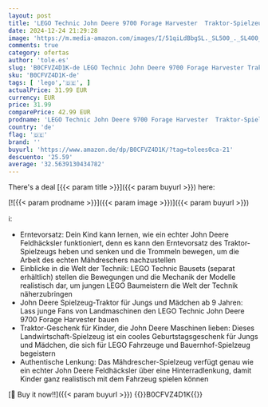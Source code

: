 ```yaml
---
layout: post
title: 'LEGO Technic John Deere 9700 Forage Harvester  Traktor-Spielzeug für Kinder  Bauernhof-Set  Fahrzeug-Modell mit realistischen Funktionen  Geschenk für Jungen und Mädchen ab 9 Jahren 42168'
date: 2024-12-24 21:29:28
image: 'https://m.media-amazon.com/images/I/51qiLdBbgSL._SL500_._SL400_.jpg'
comments: true
category: ofertas
author: 'tole.es'
slug: 'B0CFVZ4D1K-de LEGO Technic John Deere 9700 Forage Harvester Traktor-...'
sku: 'B0CFVZ4D1K-de'
tags: [ 'lego','🇩🇪', ]
actualPrice: 31.99 EUR
currency: EUR
price: 31.99
comparePrice: 42.99 EUR
prodname: 'LEGO Technic John Deere 9700 Forage Harvester  Traktor-Spielzeug für Kinder  Bauernhof-Set  Fahrzeug-Modell mit realistischen Funktionen  Geschenk für Jungen und Mädchen ab 9 Jahren 42168'
country: 'de'
flag: '🇩🇪'
brand: ''
buyurl: 'https://www.amazon.de/dp/B0CFVZ4D1K/?tag=tolees0ca-21'
descuento: '25.59'
average: '32.5639130434782'
---
```


There's a deal [{{< param title >}}]({{< param buyurl >}})  here:

[![{{< param prodname >}}]({{< param image >}})]({{< param buyurl >}})

ℹ️:

- Erntevorsatz: Dein Kind kann lernen, wie ein echter John Deere Feldhäcksler funktioniert, denn es kann den Erntevorsatz des Traktor-Spielzeugs heben und senken und die Trommeln bewegen, um die Arbeit des echten Mähdreschers nachzustellen
- Einblicke in die Welt der Technik: LEGO Technic Bausets (separat erhältlich) stellen die Bewegungen und die Mechanik der Modelle realistisch dar, um jungen LEGO Baumeistern die Welt der Technik näherzubringen
- John Deere Spielzeug-Traktor für Jungs und Mädchen ab 9 Jahren: Lass junge Fans von Landmaschinen den LEGO Technic John Deere 9700 Forage Harvester bauen
- Traktor-Geschenk für Kinder, die John Deere Maschinen lieben: Dieses Landwirtschaft-Spielzeug ist ein cooles Geburtstagsgeschenk für Jungs und Mädchen, die sich für LEGO Fahrzeuge und Bauernhof-Spielzeug begeistern
- Authentische Lenkung: Das Mähdrescher-Spielzeug verfügt genau wie ein echter John Deere Feldhäcksler über eine Hinterradlenkung, damit Kinder ganz realistisch mit dem Fahrzeug spielen können

[🛒 Buy it now!!]({{< param buyurl >}})
{{<world>}}B0CFVZ4D1K{{</world>}}

